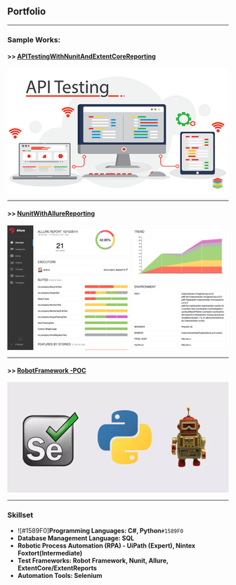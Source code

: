 ## Portfolio

---

### Sample Works:

#### >> [APITestingWithNunitAndExtentCoreReporting](/APITestingWithNunitAndExtentCoreReporting/)<br>
<img src="images/ApiTestingSample2.png?raw=true"/>

---
#### >> [NunitWithAllureReporting](/NunitWithAllureReporting/)<br>
<img src="images/AllureReportSample2.png?raw=true"/>

---
#### >> [RobotFramework -POC](/RFW-POC/)<br>
<img src="images/RobotFrameWorkSample.png?raw=true"/>

---

<!-- ### Category Name 2

- [Project 1 Title](http://example.com/)
- [Project 2 Title](http://example.com/)
- [Project 3 Title](http://example.com/)
- [Project 4 Title](http://example.com/)
- [Project 5 Title](http://example.com/)

---
-->

### Skillset
-  ![#1589F0]**Programming Languages: C#, Python**`#1589F0`
- **Database Management Language: SQL**
- **Robotic Process Automation (RPA) - UiPath (Expert), Nintex Foxtort(Intermediate)**
- **Test Frameworks: Robot Framework, Nunit, Allure, ExtentCore/ExtentReports**
- **Automation Tools: Selenium**







